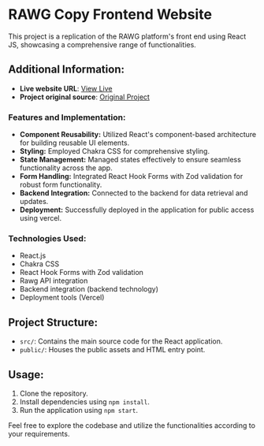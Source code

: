 # RAWG Copy Frontend Website

This project is a replication of the RAWG platform's front end using React JS, showcasing a comprehensive range of functionalities.

## Additional Information:

- **Live website URL**: [View Live](https://rawg-copy-arshil121-arshils-projects.vercel.app/)
- **Project original source**: [Original Project](https://github.com/mosh-hamedani/game-hub)

### Features and Implementation:

- **Component Reusability:** Utilized React's component-based architecture for building reusable UI elements.
- **Styling:** Employed Chakra CSS for comprehensive styling.
- **State Management:** Managed states effectively to ensure seamless functionality across the app.
- **Form Handling:** Integrated React Hook Forms with Zod validation for robust form functionality.
- **Backend Integration:** Connected to the backend for data retrieval and updates.
- **Deployment:** Successfully deployed in the application for public access using vercel.

### Technologies Used:

- React.js
- Chakra CSS
- React Hook Forms with Zod validation
- Rawg API integration
- Backend integration (backend technology)
- Deployment tools (Vercel)

## Project Structure:

- `src/`: Contains the main source code for the React application.
- `public/`: Houses the public assets and HTML entry point.

## Usage:

1. Clone the repository.
2. Install dependencies using `npm install`.
3. Run the application using `npm start`.

Feel free to explore the codebase and utilize the functionalities according to your requirements.
